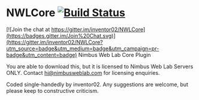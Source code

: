 # NWLCore [![Build Status](https://travis-ci.org/inventor02/NWLCore.svg?branch=master)](https://travis-ci.org/inventor02/NWLCore)

[![Join the chat at https://gitter.im/inventor02/NWLCore](https://badges.gitter.im/Join%20Chat.svg)](https://gitter.im/inventor02/NWLCore?utm_source=badge&utm_medium=badge&utm_campaign=pr-badge&utm_content=badge)
Nimbus Web Lab Core Plugin

You are able to download this, but it is licensed to Nimbus Web Lab Servers ONLY. Contact hi@nimbusweblab.com for licensing enquiries.

Coded single-handedly by inventor02. Any suggestions are welcome, but please keep to constructive criticism.
